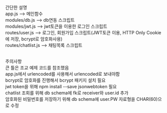 간단한 설명<br>
app.js --> 메인함수<br>
modules/db.js --> db연동 스크립트<br>
modules/jwt.js --> jwt토큰을 이용한 로그인 스크립트<br>
routes/user.js --> 로그인, 회원가입 스크립트(JWT토큰 이용, HTTP Only Cookie에 저장, bcrypt로 암호화사용)<br>
routes/chatlist.js --> 채팅목록 스크립트<br><br>

주의사항<br>
큰 틀은 조교 예제 코드를 참조했음<br>
app.js에서 urlencoded를 사용해서 urlencoded로 보내야함<br>
bcrypt로 암호화를 진행해서 bcrypt 패키지 설치 필요<br>
jwt token을 위해 npm install --save jsonwebtoken 필요<br>
chatlist 조회를 위해 db schema에 fk로 receiver와 user.id 추가<br>
암호화된 비밀번호를 저장하기 위해 db schema에 user.PW 자료형을 CHAR(60)으로 수정<br>
